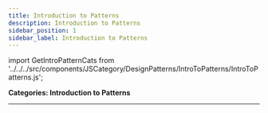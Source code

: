 ```yaml
---
title: Introduction to Patterns
description: Introduction to Patterns
sidebar_position: 1
sidebar_label: Introduction to Patterns
---
```


import GetIntroPatternCats from '../../../src/components/JSCategory/DesignPatterns/IntroToPatterns/IntroToPatterns.js';

**Categories: Introduction to Patterns**

<GetIntroPatternCats />

---
